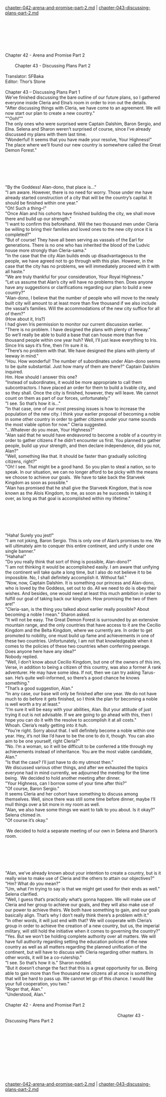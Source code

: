 [chapter-042-arena-and-promise-part-2.md](./chapter-042-arena-and-promise-part-2.md) | [chapter-043-discussing-plans-part-2.md](./chapter-043-discussing-plans-part-2.md) <br/>
<br/>
<br/>
<br/>
<br/>
<br/>
<br/>
<br/>
Chapter 42 - Arena and Promise Part 2<br/>
                                                                                                                                        Chapter 43 - Discussing Plans Part 2<br/>
<br/>
Translator: SFBaka<br/>
Editor: Thor’s Stone<br/>
<br/>
Chapter 43 – Discussing Plans Part 1<br/>
We’ve finished discussing the bare outline of our future plans, so I gathered everyone inside Cleria and Elna’s room in order to iron out the details.<br/>
"After discussing things with Cleria, we have come to an agreement. We will now start our plan to create a new country."<br/>
""Ooh!""<br/>
The only ones who were surprised were Captain Dalshim, Baron Sergio, and Elna. Selena and Sharon weren’t surprised of course, since I’ve already discussed my plans with them last time.<br/>
"Wonderful! It seems that you have made your resolve, Your Highness!"<br/>
The place where we’ll found our new country is somewhere called the Great Demon Forest."<br/>
<br/>
<br/>
<br/>
<br/>
<br/>
<br/>
"By the Goddess! Alan-dono, that place is…"<br/>
"I am aware. However, there is no need for worry. Those under me have already started construction of a city that will be the country’s capital. It should be finished within one year."<br/>
"Oh! Such a thing–!"<br/>
"Once Alan and his cohorts have finished building the city, we shall move there and build up our strength."  <br/>
"I want to confirm this beforehand. Will the two thousand men under Cleria be willing to bring their families and loved ones to the new city once it is completed?"<br/>
"But of course! They have all been serving as vassals of the Earl for generations. There is no one who has inherited the blood of the Ludvic house more strongly than Cleria-sama."<br/>
"In the case that the city Alan builds ends up disadvantageous to the people, we have agreed not to go through with this plan. However, in the case that the city has no problems, we will immediately proceed with it with all haste."<br/>
"We are truly thankful for your consideration, Your Royal Highness."<br/>
"Let us assume that Alan’s city will have no problems then. Does anyone have any suggestions or clarifications regarding our plan to build a new country?"<br/>
"Alan-dono, I believe that the number of people who will move to the newly built city will amount to at least more than five thousand if we also include the vassal’s families. Will the accommodations of the new city suffice for all of them?"<br/>
(How about it, Iris?)<br/>
I had given Iris permission to monitor our current discussion earlier. <br/>
"There is no problem. I have designed the plans with plenty of leeway."<br/>
So we’ll really be able to build a base that can house more than five thousand people within one year huh? Well, I’ll just leave everything to Iris. Since Iris says it’s fine, then I’m sure it is.<br/>
"There’s no problem with that. We have designed the plans with plenty of leeway in mind."<br/>
"Hou. How wonderful! The number of subordinates under Alan-dono seems to be quite substantial. Just how many of them are there?" Captain Dalshim inquired.<br/>
Hm. How should I answer this one?<br/>
"Instead of subordinates, it would be more appropriate to call them subcontractors. I have placed an order for them to build a livable city, and so they shall. Once the city is finished, however, they will leave. We cannot count on them as part of our forces, unfortunately."<br/>
"I see. So that’s how it is…"<br/>
"In that case, one of our most pressing issues is how to increase the population of the new city. I think your earlier proposal of becoming a noble in some other country in order to gather citizens under your name sounds the most viable option for now." Cleria suggested.  <br/>
"…Whatever do you mean, Your Highness?"<br/>
"Alan said that he would have endeavored to become a noble of a country in order to gather citizens if he didn’t encounter us first. You planned to gather people, build up your strength, and then declare independence, did you not, Alan?" <br/>
"Well, something like that. It should be faster than gradually soliciting citizens, right?" <br/>
"Oh! I see. That might be a good hand. So you plan to steal a nation, so to speak. In our situation, we can no longer afford to be picky with the means we choose to achieve our goals.  We have to take back the Starveek Kingdom as soon as possible."<br/>
"Alan has promised that he shall give the Starveek Kingdom, that is now known as the Alois Kingdom, to me, as soon as he succeeds in taking it over, as long as that goal is accomplished within my lifetime." <br/>
<br/>
<br/>
<br/>
<br/>
<br/>
<br/>
"Haha! Surely you jest!"<br/>
"I am not joking, Baron Sergio. This is only one of Alan’s promises to me. We will ultimately aim to conquer this entire continent, and unify it under one single banner."<br/>
"Hahaha!"<br/>
"Do you really think that sort of thing is possible, Alan-dono?"<br/>
"I am not thinking it would be accomplished easily. I am aware that unifying the continent will take quite a long time, but I also do not believe it to be impossible. No, I shall definitely accomplish it. Without fail."<br/>
"Now, now, Captain Dalshim. It is something our princess and Alan-dono, who is loved by the Goddess, set out to do. All we need to do is obey their wishes. And besides, one would need at least this much ambition in order to fulfill our goal of taking back our kingdom. How promising the two of them are!"<br/>
"Cleria-san, is the thing you talked about earlier really possible? About becoming a noble I mean." Sharon asked.<br/>
"It will not be easy. The Great Demon Forest is surrounded by an extensive mountain range, and the only countries that have access to it are the Cecilio Kingdom and the Belta Kingdom, where we currently are. In order to get promoted to nobility, one must build up fame and achievements in one of these two countries. Unfortunately, I am not that knowledgeable when it comes to the policies of these two countries when conferring peerage. Does anyone here have any idea?" <br/>
Nobody replied.<br/>
"Well, I don’t know about Cecilio Kingdom, but one of the owners of this inn, Verse, in addition to being a citizen of this country, was also a former A rank adventurer. He may have some idea. If not, then we can try asking Tarus-san. He’s quite well-informed, so there’s a good chance he knows something."<br/>
"That’s a good suggestion, Alan."<br/>
"In any case, our base will only be finished after one year. We do not have much to do before it gets finished, so I think the plan for becoming a noble is well worth a try at least."<br/>
"I’m sure it will be easy with your abilities, Alan. But your attitude of just trying it out is not advisable. If we are going to go ahead with this, then I hope you can do it with the resolve to accomplish it at all costs."<br/>
Whoah. Cleria’s really getting into it huh.<br/>
"You’re right. Sorry about that. I will definitely become a noble within one year. Hey, it’s not like I’d have to be the one to do it, though. You can also aim to be one yourself, right Cleria?"<br/>
"No. I’m a woman, so it will be difficult to be conferred a title through my achievements instead of inheritance. You are the most viable candidate, Alan."<br/>
"Is that the case? I’ll just have to do my utmost then."<br/>
We discussed various other things, and after we exhausted the topics everyone had in mind currently, we adjourned the meeting for the time being.  We decided to hold another meeting after dinner.<br/>
"Your Highness, can I borrow some of your time after this?"<br/>
"Of course, Baron Sergio."<br/>
It seems Cleria and her cohort have something to discuss among themselves. Well, since there was still some time before dinner, maybe I’ll mull things over a bit more in my room as well. <br/>
"Alan, we also have some things we want to talk to you about. Is it okay?" Selena chimed in.<br/>
"Of course it’s okay."<br/>
<br/>
 We decided to hold a separate meeting of our own in Selena and Sharon’s room. <br/>
<br/>
<br/>
<br/>
<br/>
<br/>
<br/>
"Alan, we’ve already known about your intention to create a country, but is it really wise to make use of Cleria and the others to attain our objectives?"<br/>
"Hm? What do you mean?"<br/>
"Um, what I’m trying to say is that we might get used for their ends as well." Selena clarified.<br/>
"Well, I guess that’s practically what’s gonna happen. We will make use of Cleria and her group to achieve our goals, and they will also make use of our power to achieve theirs. We both have something to gain, and our goals basically align. That’s why I don’t really think there’s a problem with it."<br/>
"In other words, it will just end with that? We will cooperate with Cleria’s group in order to achieve the creation of a new country, but us, the imperial military, will still hold the initiative when it comes to governing the country?"<br/>
"Yes. But we won’t be holding complete authority over all matters. We will have full authority regarding setting the education policies of the new country as well as all matters regarding the planned unification of the continent, but will have to discuss with Cleria regarding other matters. In other words, it will be a co-rulership."<br/>
"I see. So that’s how it is." Sharon nodded.<br/>
"But it doesn’t change the fact that this is a great opportunity for us. Being able to gain more than five thousand new citizens all at once is something that will be hard to pass up. We cannot let go of this chance. I would like your full cooperation, you two."<br/>
"Roger that, Alan."<br/>
"Understood, Alan." <br/>
<br/>
Chapter 42 - Arena and Promise Part 2<br/>
                                                                                                                                        Chapter 43 - Discussing Plans Part 2<br/>
<br/>
<br/>
<br/>
<br/>
<br/>
<br/>
<br/>
<br/>
<br/>
<br/> <br/>
[chapter-042-arena-and-promise-part-2.md](./chapter-042-arena-and-promise-part-2.md) | [chapter-043-discussing-plans-part-2.md](./chapter-043-discussing-plans-part-2.md) <br/>
